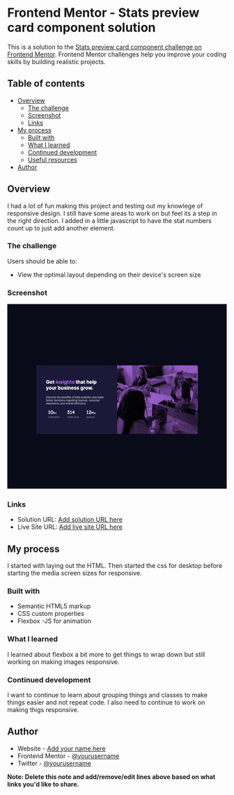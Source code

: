 # Frontend Mentor - Stats preview card component solution

This is a solution to the [Stats preview card component challenge on Frontend Mentor](https://www.frontendmentor.io/challenges/stats-preview-card-component-8JqbgoU62). Frontend Mentor challenges help you improve your coding skills by building realistic projects.

## Table of contents

- [Overview](#overview)
  - [The challenge](#the-challenge)
  - [Screenshot](#screenshot)
  - [Links](#links)
- [My process](#my-process)
  - [Built with](#built-with)
  - [What I learned](#what-i-learned)
  - [Continued development](#continued-development)
  - [Useful resources](#useful-resources)
- [Author](#author)

## Overview

I had a lot of fun making this project and testing out my knowlege of responsive design. I still have some areas to work on but feel its a step in the right direction. I added in a little javascript to have the stat numbers count up to just add another element.

### The challenge

Users should be able to:

- View the optimal layout depending on their device's screen size

### Screenshot

![](./screenshot.jpg)

### Links

- Solution URL: [Add solution URL here](https://your-solution-url.com)
- Live Site URL: [Add live site URL here](https://your-live-site-url.com)

## My process

I started with laying out the HTML. Then started the css for desktop before starting the media screen sizes for responsive.

### Built with

- Semantic HTML5 markup
- CSS custom properties
- Flexbox
  -JS for animation

### What I learned

I learned about flexbox a bit more to get things to wrap down but still working on making images responsive.

### Continued development

I want to continue to learn about grouping things and classes to make things easier and not repeat code. I also need to continue to work on making thigs responsive.

## Author

- Website - [Add your name here](https://www.your-site.com)
- Frontend Mentor - [@yourusername](https://www.frontendmentor.io/profile/yourusername)
- Twitter - [@yourusername](https://www.twitter.com/yourusername)

**Note: Delete this note and add/remove/edit lines above based on what links you'd like to share.**
